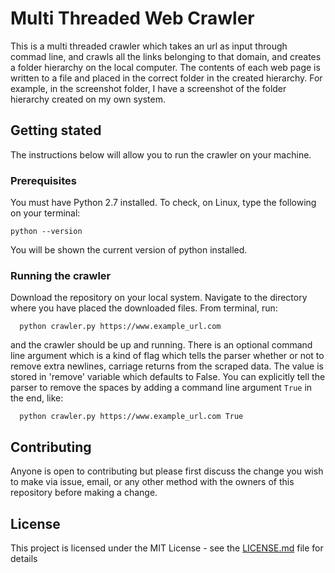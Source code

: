# Multi Threaded Web Crawler
This is a multi threaded crawler which takes an url as input through commad line, and crawls all the links belonging to that domain, and creates a folder hierarchy on the local computer. The contents of each web page is written to a file and placed in the correct folder in the created hierarchy. For example, in the screenshot folder, I have a screenshot of the folder hierarchy created on my own system.

## Getting stated
The instructions below will allow you to run the crawler on your machine.

### Prerequisites
You must have Python 2.7 installed. To check, on Linux, type the following on your terminal:
```
python --version 
```
You will be shown the current version of python installed.

### Running the crawler
Download the repository on your local system.
Navigate to the directory where you have placed the downloaded files.
From terminal, run:
```
  python crawler.py https://www.example_url.com
```
and the crawler should be up and running.
There is an optional command line argument which is a kind of flag which tells the parser whether or not to remove extra newlines, carriage returns from the scraped data. The value is stored in 'remove' variable which defaults to False. You can explicitly tell the parser to remove the spaces by adding a command line argument ``` True ``` in the end, like:
```
  python crawler.py https://www.example_url.com True
 ```
 ## Contributing
 
 Anyone is open to contributing but please first discuss the change you wish to make via issue, email, or any other method with the owners of this repository before making a change.
 
 ## License

This project is licensed under the MIT License - see the [LICENSE.md](LICENSE.md) file for details
